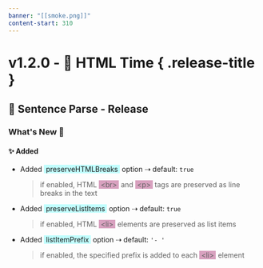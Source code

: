 ```yaml
---
banner: "[[smoke.png]]"
content-start: 310
---
```


# v1.2.0 - 🎋 HTML Time { .release-title }
  ## 📄 Sentence Parse - Release 

### What's New 🎉
#### ✨ Added

- Added <span style="background:rgb(0 253 255 / 24%)">&nbsp;preserveHTMLBreaks&nbsp;</span> option ⇢ default: `true`
	> if enabled, HTML <span style="background:rgb(163 31 103 / 41%)">&nbsp;\<br\>&nbsp;</span> and <span style="background:rgb(163 31 103 / 41%)">&nbsp;\<p\>&nbsp;</span> tags are preserved as line breaks in the text

- Added <span style="background:rgb(0 253 255 / 24%)">&nbsp;preserveListItems&nbsp;</span> option ⇢ default: `true`
	> if enabled, HTML <span style="background:rgb(163 31 103 / 41%)">&nbsp;\<li\>&nbsp;</span> elements are preserved as list items

- Added <span style="background:rgb(0 253 255 / 24%)">&nbsp;listItemPrefix&nbsp;</span> option ⇢ default: `'- '`
	> if enabled, the specified prefix is added to each <span style="background:rgb(163 31 103 / 41%)">&nbsp;\<li\>&nbsp;</span> element